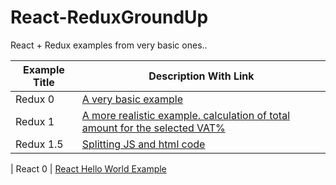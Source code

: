 # React-ReduxGroundUp
React + Redux examples from very basic ones..

 Example Title| Description With Link
------------- | -------------
Redux 0 | [A very basic example](https://rawgit.com/mayurdange/React-ReduxGroundUp/master/Redux%200/rawCounter%20.html)
Redux 1 | [A more realistic example. calculation of total amount for the selected VAT%](https://rawgit.com/mayurdange/React-ReduxGroundUp/master/Redux%201/simpleCalculation.html)
Redux 1.5 | [Splitting JS and html code](https://rawgit.com/mayurdange/React-ReduxGroundUp/master/Redux%201.5/Component.html)
|
React 0 | [React Hello World Example](https://rawgit.com/mayurdange/React-ReduxGroundUp/master/React%200/Hello_World.html)
